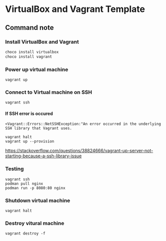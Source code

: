 
# VirtualBox and Vagrant Template

## Command note

### Install VirtualBox and Vagrant

```powershell
choco install virtualbox
choco install vagrant
```

### Power up virtual machine

```shell
vagrant up
```

### Connect to Virtual machine on SSH

```shell
vagrant ssh
```

#### If SSH error is occured

```
<Vagrant::Errors::NetSSHException:"An error occurred in the underlying SSH library that Vagrant uses.
```

```shell
vagrant halt
vagrant up --provision
```

https://stackoverflow.com/questions/38824666/vagrant-up-server-not-starting-because-a-ssh-library-issue

### Testing

```shell
vagrant ssh
podman pull nginx
podman run -p 8080:80 nginx
```

### Shutdown virtual machine

```shell
vagrant halt
```

### Destroy vitural machine

```shell
vagrant destroy -f
```
